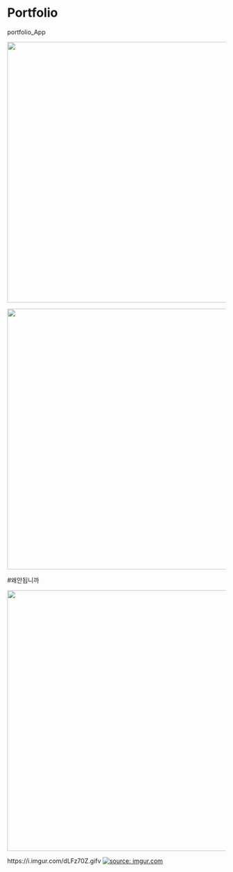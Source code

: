 # Portfolio
portfolio_App
<p align="center"><img width="600" src="https://i.imgur.com/m4RmjCp.gif"></p>
<p align="center"><img width="600" src="https://i.imgur.com/m4RmjCp.gif"></p>
#왜안됩니까
<p align="center"><img width="600" src="[url=https://imgur.com/dLFz70Z][img]http://i.imgur.com/dLFz70Z.gif[/img][/url]"></p>
https://i.imgur.com/dLFz70Z.gifv
<a href="https://imgur.com/dLFz70Z"><img src="https://i.imgur.com/dLFz70Z.gif" title="source: imgur.com" /></a>

 
 
 
